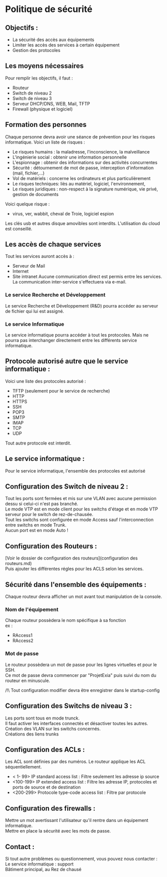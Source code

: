 # Politique de sécurité
## Objectifs :
- La sécurité des accès aux équipements
- Limiter les accès des services à certain équipement
- Gestion des protocoles 

## Les moyens nécessaires
Pour remplir les objectifs, il faut :
- Routeur
- Switch de niveau 2
- Switch de niveau 3
- Serveur DHCP/DNS, WEB, Mail, TFTP
- Firewall (physique et logiciel)

## Formation des personnes
Chaque personne devra avoir une séance de prévention pour les risques informatique.
Voici un liste de risques :
- Le risques humains : la maladresse, l'inconscience, la malveillance
- L'ingénierie social : obtenir une information personnelle
- L'espionnage : obtenir des informations sur des activités concurrentes
- Sécurité : détournement de mot de passe, interception d'information (mail, fichier,...)
- Vol de matériels : concerne les ordinateurs et plus particulièrement 
- Le risques techniques: liès au matériel, logiciel, l'environnement,
- Le risques juridiques : non-respect à la signature numérique, vie privé, gestion de documents

Voici quelque risque :
- virus, ver, wabbit, cheval de Troie, logiciel espion

Les clés usb et autres disque amovibles sont interdits. L'utilisation du cloud est conseillé.  

## Les accès de chaque services
Tout les services auront accès à :
- Serveur de Mail
- Internet
- Site intranet
Aucune communication direct est permis entre les services. La communication inter-service s'effectuera via e-mail.  

### Le service Recherche et Développement
Le service Recherche et Développement (R&D) pourra accéder au serveur de fichier qui lui est assigné.

### Le service Informatique
Le service informatique pourra accéder à tout les protocoles. Mais ne pourra pas interchanger directement entre les différents service informatique.

## Protocole autorisé autre que le service informatique :
Voici une liste des protocoles autorisé :
- TFTP (seulement pour le service de recherche)
- HTTP
- HTTPS
- SSH
- POP3
- SMTP
- IMAP
- TCP
- UDP

Tout autre protocole est interdit.

## Le service informatique :
Pour le service informatique, l'ensemble des protocoles est autorisé

## Configuration des Switch de niveau 2 :
Tout les ports sont fermées et mis sur une VLAN avec aucune permission dessu si celui-ci n'est pas branché.  
Le mode VTP est en mode client pour les switchs d'étage et en mode VTP serveur pour le switch de rez-de-chausée.  
Tout les switchs sont configurée en mode Access sauf l'interconnection entre switchs en mode Trunk.  
Aucun port est en mode Auto !  

## Configuration des Routeurs :
[Voir le dossier de configuration des routeurs](configuration des routeurs.md)  
Puis ajouter les différentes régles pour les ACLS selon les services.

## Sécurité dans l'ensemble des équipements :
Chaque routeur devra afficher un mot avant tout manipulation de la console.

### Nom de l'équipement
Chaque routeur possèdera le nom spécifique à sa fonction  
ex :
- RAccess1
- RAccess2

### Mot de passe
Le routeur possèdera un mot de passe pour les lignes virtuelles et pour le SSH.  
Ce mot de passe devra commencer par "ProjetExia" puis suivi du nom du routeur en minuscule.  

/!\ Tout configuration modifier devra être enregistrer dans le startup-config

## Configuration des Switchs de niveau 3 :
Les ports sont tous en mode trunck.  
Il faut activer les interfaces connectés et désactiver toutes les autres.  
Création des VLAN sur les switchs concernés.  
Créations des liens trunks

## Configuration des ACLs :
Les ACL sont définies par des numéros. Le routeur applique les ACL séquentiellement.
- <  1- 99> IP standard access list : Filtre seulement les adresse ip source
- <100-199> IP extended access list : Filtre les adresse IP, protocoles et ports de source et de destination
- <200-299> Protocole type-code access list : Filtre par protocole

## Configuration des firewalls :
Mettre un mot avertissant l'utilisateur qu'il rentre dans un équipement informatique.  
Mettre en place la sécurité avec les mots de passe.

## Contact :
Si tout autre problèmes ou questionnement, vous pouvez nous contacter :  
Le service informatique : support  
Bâtiment principal, au Rez de chausé  
